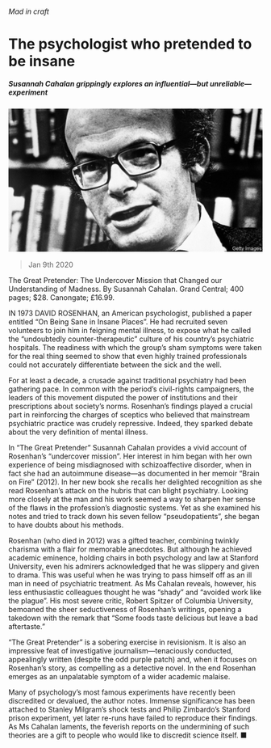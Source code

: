###### Mad in craft

# The psychologist who pretended to be insane 

##### Susannah Cahalan grippingly explores an influential—but unreliable—experiment 

![image](images/20200111_BKP504.jpg) 

> Jan 9th 2020 

The Great Pretender: The Undercover Mission that Changed our Understanding of Madness. By Susannah Cahalan. Grand Central; 400 pages; $28. Canongate; £16.99.

IN 1973 DAVID ROSENHAN, an American psychologist, published a paper entitled “On Being Sane in Insane Places”. He had recruited seven volunteers to join him in feigning mental illness, to expose what he called the “undoubtedly counter-therapeutic” culture of his country’s psychiatric hospitals. The readiness with which the group’s sham symptoms were taken for the real thing seemed to show that even highly trained professionals could not accurately differentiate between the sick and the well.


For at least a decade, a crusade against traditional psychiatry had been gathering pace. In common with the period’s civil-rights campaigners, the leaders of this movement disputed the power of institutions and their prescriptions about society’s norms. Rosenhan’s findings played a crucial part in reinforcing the charges of sceptics who believed that mainstream psychiatric practice was crudely repressive. Indeed, they sparked debate about the very definition of mental illness.

In “The Great Pretender” Susannah Cahalan provides a vivid account of Rosenhan’s “undercover mission”. Her interest in him began with her own experience of being misdiagnosed with schizoaffective disorder, when in fact she had an autoimmune disease—as documented in her memoir “Brain on Fire” (2012). In her new book she recalls her delighted recognition as she read Rosenhan’s attack on the hubris that can blight psychiatry. Looking more closely at the man and his work seemed a way to sharpen her sense of the flaws in the profession’s diagnostic systems. Yet as she examined his notes and tried to track down his seven fellow “pseudopatients”, she began to have doubts about his methods.

Rosenhan (who died in 2012) was a gifted teacher, combining twinkly charisma with a flair for memorable anecdotes. But although he achieved academic eminence, holding chairs in both psychology and law at Stanford University, even his admirers acknowledged that he was slippery and given to drama. This was useful when he was trying to pass himself off as an ill man in need of psychiatric treatment. As Ms Cahalan reveals, however, his less enthusiastic colleagues thought he was “shady” and “avoided work like the plague”. His most severe critic, Robert Spitzer of Columbia University, bemoaned the sheer seductiveness of Rosenhan’s writings, opening a takedown with the remark that “Some foods taste delicious but leave a bad aftertaste.”

“The Great Pretender” is a sobering exercise in revisionism. It is also an impressive feat of investigative journalism—tenaciously conducted, appealingly written (despite the odd purple patch) and, when it focuses on Rosenhan’s story, as compelling as a detective novel. In the end Rosenhan emerges as an unpalatable symptom of a wider academic malaise.

Many of psychology’s most famous experiments have recently been discredited or devalued, the author notes. Immense significance has been attached to Stanley Milgram’s shock tests and Philip Zimbardo’s Stanford prison experiment, yet later re-runs have failed to reproduce their findings. As Ms Cahalan laments, the feverish reports on the undermining of such theories are a gift to people who would like to discredit science itself. ■

